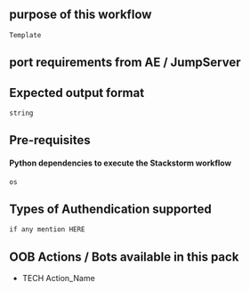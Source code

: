 ## purpose of this workflow

	Template
	
## port requirements from AE / JumpServer

	

## Expected output format 

	string 

## Pre-requisites

#### Python dependencies to execute the Stackstorm workflow

	os

 
## Types of Authendication supported 

	if any mention HERE

## OOB Actions / Bots available in this pack

- TECH Action_Name